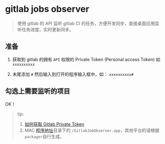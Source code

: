 # gitlab jobs observer

> 使用 gitlab 的 API 监听 gitlab CI 的任务，方便开发同步，直接桌面应用监听任务进度，实时更新同步。

## 准备

1. 获取到 gitlab 的拥有 `API` 权限的 Private Token (Personal access Token) 如 `xxxxxxxxxx`

2. 末尾添加 `#` 然后输入到打开的程序输入框中，如： `xxxxxxxxxx#`

## 勾选上需要监听的项目

OK！

> tip: 
>
> 1. [如何获取 Gitlab Private Token](https://docs.gitlab.com/ee/user/profile/personal_access_tokens.html)
> 2. MAC [程序地址](./GitlabJobObserver/GitlabJobObserver-darwin-x64)目录下的 `/GitlabJobObserver.app`，其他平台的请根据 `packager`自行生成。
